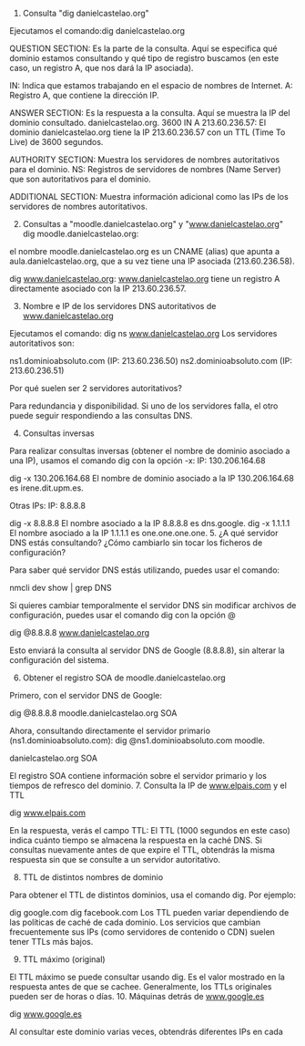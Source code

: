 
1. Consulta "dig danielcastelao.org"

Ejecutamos el comando:dig danielcastelao.org

QUESTION SECTION: Es la parte de la consulta. Aquí se especifica qué dominio estamos consultando y qué tipo de registro buscamos (en este caso, un registro A, que nos dará la IP asociada).

IN: Indica que estamos trabajando en el espacio de nombres de Internet.
A: Registro A, que contiene la dirección IP.

ANSWER SECTION: Es la respuesta a la consulta. Aquí se muestra la IP del dominio consultado.
danielcastelao.org. 3600 IN A 213.60.236.57: El dominio danielcastelao.org tiene la IP 213.60.236.57 con un TTL (Time To Live) de 3600 segundos.

AUTHORITY SECTION: Muestra los servidores de nombres autoritativos para el dominio.
NS: Registros de servidores de nombres (Name Server) que son autoritativos para el dominio.

ADDITIONAL SECTION: Muestra información adicional como las IPs de los servidores de nombres autoritativos.

2. Consultas a "moodle.danielcastelao.org" y "www.danielcastelao.org"
dig moodle.danielcastelao.org:

el nombre moodle.danielcastelao.org es un CNAME (alias) que apunta a aula.danielcastelao.org, que a su vez tiene una IP asociada (213.60.236.58).

dig www.danielcastelao.org:
www.danielcastelao.org tiene un registro A directamente asociado con la IP 213.60.236.57.

3. Nombre e IP de los servidores DNS autoritativos de www.danielcastelao.org

Ejecutamos el comando:
dig ns www.danielcastelao.org
Los servidores autoritativos son:

ns1.dominioabsoluto.com (IP: 213.60.236.50)
ns2.dominioabsoluto.com (IP: 213.60.236.51)

Por qué suelen ser 2 servidores autoritativos?

Para redundancia y disponibilidad. Si uno de los servidores falla, el otro puede seguir respondiendo a las consultas DNS.

4. Consultas inversas

Para realizar consultas inversas (obtener el nombre de dominio asociado a una IP), usamos el comando dig con la opción -x:
IP: 130.206.164.68

dig -x 130.206.164.68
El nombre de dominio asociado a la IP 130.206.164.68 es irene.dit.upm.es.

Otras IPs:
IP: 8.8.8.8

dig -x 8.8.8.8
El nombre asociado a la IP 8.8.8.8 es dns.google.
dig -x 1.1.1.1
El nombre asociado a la IP 1.1.1.1 es one.one.one.one.
5. ¿A qué servidor DNS estás consultando? ¿Cómo cambiarlo sin tocar los ficheros de configuración?

Para saber qué servidor DNS estás utilizando, puedes usar el comando:

nmcli dev show | grep DNS

Si quieres cambiar temporalmente el servidor DNS sin modificar archivos de configuración, puedes usar el comando dig con la opción @

dig @8.8.8.8 www.danielcastelao.org

Esto enviará la consulta al servidor DNS de Google (8.8.8.8), sin alterar la configuración del sistema.

6. Obtener el registro SOA de moodle.danielcastelao.org

Primero, con el servidor DNS de Google:

dig @8.8.8.8 moodle.danielcastelao.org SOA

Ahora, consultando directamente el servidor primario (ns1.dominioabsoluto.com):
dig @ns1.dominioabsoluto.com moodle.

danielcastelao.org SOA

El registro SOA contiene información sobre el servidor primario y los tiempos de refresco del dominio.
7. Consulta la IP de www.elpais.com y el TTL

dig www.elpais.com

En la respuesta, verás el campo TTL:
El TTL (1000 segundos en este caso) indica cuánto tiempo se almacena la respuesta en la caché DNS. Si consultas nuevamente antes de que expire el TTL, obtendrás la misma respuesta sin que se consulte a un servidor autoritativo.

8. TTL de distintos nombres de dominio

Para obtener el TTL de distintos dominios, usa el comando dig. Por ejemplo:

dig google.com
dig facebook.com
Los TTL pueden variar dependiendo de las políticas de caché de cada dominio. Los servicios que cambian frecuentemente sus IPs (como servidores de contenido o CDN) suelen tener TTLs más bajos.

9. TTL máximo (original)

El TTL máximo se puede consultar usando dig. 
Es el valor mostrado en la respuesta antes de que se cachee. Generalmente, los TTLs originales pueden ser de horas o días.
10. Máquinas detrás de www.google.es

dig www.google.es

Al consultar este dominio varias veces, obtendrás diferentes IPs en cada